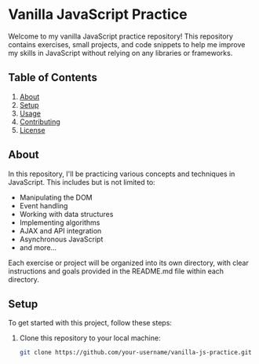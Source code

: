 # Vanilla JavaScript Practice

Welcome to my vanilla JavaScript practice repository! This repository contains exercises, small projects, and code snippets to help me improve my skills in JavaScript without relying on any libraries or frameworks.

## Table of Contents

1. [About](#about)
2. [Setup](#setup)
3. [Usage](#usage)
4. [Contributing](#contributing)
5. [License](#license)

## About

In this repository, I'll be practicing various concepts and techniques in JavaScript. This includes but is not limited to:

- Manipulating the DOM
- Event handling
- Working with data structures
- Implementing algorithms
- AJAX and API integration
- Asynchronous JavaScript
- and more...

Each exercise or project will be organized into its own directory, with clear instructions and goals provided in the README.md file within each directory.

## Setup

To get started with this project, follow these steps:

1. Clone this repository to your local machine:

   ```bash
   git clone https://github.com/your-username/vanilla-js-practice.git
   ```
